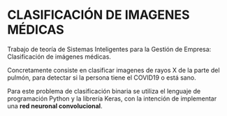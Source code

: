 # CLASIFICACIÓN DE IMAGENES MÉDICAS

Trabajo de teoría de Sistemas Inteligentes para la Gestión de Empresa: Clasificación de imágenes médicas.

Concretamente consiste en clasificar imagenes de rayos X de la parte del pulmón, para detectar si la persona tiene el COVID19 o está sano.

Para este problema de clasificación binaria se utiliza el lenguaje de programación Python y la librería Keras, con la intención de implementar una **red neuronal convolucional**.
